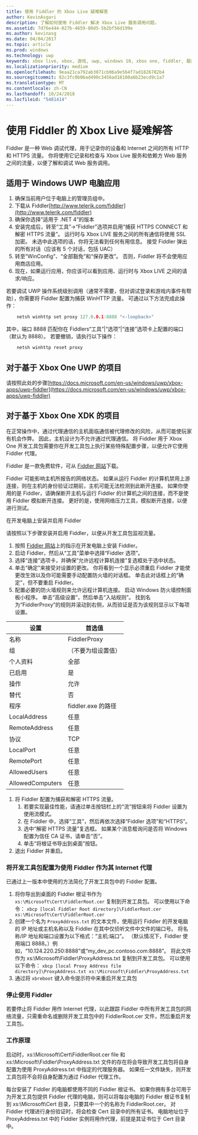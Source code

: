 ```yaml
---
title: 使用 Fiddler 的 Xbox Live 疑难解答
author: KevinAsgari
description: 了解如何使用 Fiddler 解决 Xbox Live 服务调用问题。
ms.assetid: 7d76e444-027b-4659-80d5-5b2bf56d199e
ms.author: kevinasg
ms.date: 04/04/2017
ms.topic: article
ms.prod: windows
ms.technology: uwp
keywords: xbox live, xbox, 游戏, uwp, windows 10, xbox one, fiddler, 服务调用, 疑难解答
ms.localizationpriority: medium
ms.openlocfilehash: 9eaa21ca792ab3071cb06a9e564f7ad1826782b4
ms.sourcegitcommit: 82c3fc0b06ad490c3456ad18180a6b23ecd9c1a7
ms.translationtype: MT
ms.contentlocale: zh-CN
ms.lasthandoff: 10/24/2018
ms.locfileid: "5481414"
---
```

# <a name="troubleshooting-xbox-live-using-fiddler"></a>使用 Fiddler 的 Xbox Live 疑难解答

Fiddler 是一种 Web 调试代理，用于记录你的设备和 Internet 之间的所有 HTTP 和 HTTPS 流量。 你将使用它记录和检查与 Xbox Live 服务和依赖方 Web 服务之间的流量，以便了解和调试 Web 服务调用。

## <a name="for-windows-uwp-pc-apps"></a>适用于 Windows UWP 电脑应用

1. 确保当前用户位于电脑上的管理员组中。
1. 下载从 Fiddler[http://www.telerik.com/fiddler](http://www.telerik.com/fiddler)
1. 确保你选择“适用于 .NET 4”的版本
1. 安装完成后，转至“工具”->“Fiddler”选项并启用“捕获 HTTPS CONNECT 和解密 HTTPS 流量”。  运行时与 Xbox LIVE 服务之间的所有通信将使用 SSL 加密。  未选中此选项的话，你将无法看到任何有用信息。  接受 Fiddler 弹出的所有对话（应该有 5 个对话，包括 UAC）
1. 转至“WinConfig”、“全部豁免”和“保存更改”。  否则，Fiddler 将不会使用应用商店应用。
1. 现在，如果运行应用，你应该可以看到应用、运行时与 Xbox LIVE 之间的请求/响应。

若要调试 UWP 操作系统级别调用（通常不需要，但对调试登录和游戏内事件有帮助），你需要将 Fiddler 配置为捕获 WinHTTP 流量。
可通过以下方法完成此操作：
```cpp
    netsh winhttp set proxy 127.0.0.1:8888 "<-loopback>"
```
其中，端口 8888 匹配你在 Fiddlers“工具”|“选项”|“连接”选项卡上配置的端口（默认为 8888）。
若要撤销，请执行以下操作：
```cpp
    netsh winhttp reset proxy
```

## <a name="for-xbox-one-uwp-based-projects"></a>对于基于 Xbox One UWP 的项目

请按照此处的步骤[https://docs.microsoft.com/en-us/windows/uwp/xbox-apps/uwp-fiddler](https://docs.microsoft.com/en-us/windows/uwp/xbox-apps/uwp-fiddler)

## <a name="for-xbox-one-xdk-based-projects"></a>对于基于 Xbox One XDK 的项目

在正常操作中，通过代理通信的主机面临通信被代理修改的风险，从而可能使玩家有机会作弊。 因此，主机设计为不允许通过代理通信。 将 Fiddler 用于 Xbox One 开发工具包需要你在开发工具包上执行某些特殊配置步骤，以便允许它使用 Fiddler 代理。

Fiddler 是一款免费软件，可从 [Fiddler 网站](http://www.telerik.com/fiddler/)下载。

Fiddler 可能影响主机所报告的网络状态。 如果从运行 Fiddler 的计算机禁用上游连接，则在主机的身份验证过期前，主机可能无法检测到此断开连接。 如果你使用的是 Fiddler，请确保断开主机与运行 Fiddler 的计算机之间的连接，而不是使用 Fiddler 模拟断开连接。 更好的是，使用网络压力工具，模拟断开连接，以便进行测试。

在开发电脑上安装并启用 Fiddler

请按照以下步骤安装并启用 Fiddler，以便从开发工具包监视流量。

1. 按照 [Fiddler 网站](http://www.telerik.com/fiddler/)上的指示在开发电脑上安装 Fiddler。
1. 启动 Fiddler，然后从“工具”菜单中选择“Fiddler 选项”。
1. 选择“连接”选项卡，并确保“允许远程计算机连接”复选框处于选中状态。
1. 单击“确定”来接受对设置的更改。 你将看到一个显示必须重启 Fiddler 才能使更改生效以及你可能需要手动配置防火墙的对话框。 单击此对话框上的“确定”，但不要重启 Fiddler。
1. 配置必要的防火墙规则来允许远程计算机连接。 启动 Windows 防火墙控制面板小程序。 单击“高级设置”，然后单击“入站规则”。 找到名为“FiddlerProxy”的规则并滚动到右侧，从而验证是否为该规则显示以下每项设置。

| 设置          | 首选值                |
|------------------|--------------------------------|
| 名称             | FiddlerProxy                   |
| 组            | （不要为组设置值） |
| 个人资料          | 全部                            |
| 已启用          | 是                            |
| 操作           | 允许                          |
| 替代         | 否                             |
| 程序          | fiddler.exe 的路径            |
| LocalAddress     | 任意                            |
| RemoteAddress    | 任意                            |
| 协议         | TCP                            |
| LocalPort        | 任意                            |
| RemotePort       | 任意                            |
| AllowedUsers     | 任意                            |
| AllowedComputers | 任意                            |


1. 将 Fiddler 配置为捕获和解密 HTTPS 流量。
    1. 若要实现最佳性能，请通过单击按钮栏上的“流”按钮来将 Fiddler 设置为使用流模式。
    1. 在 Fiddler 中，选择“工具”，然后再依次选择“Fiddler 选项”和“HTTPS”。
    1. 选中“解密 HTTPS 流量”复选框。 如果某个消息框询问是否将 Windows 配置为信任 CA 证书，请单击“否”。
    1. 单击“将根证书导出到桌面”按钮。
1. 退出 Fiddler 并重启。

### <a name="to-configure-a-dev-kit-to-use-fiddler-as-its-proxy-to-the-internet"></a>将开发工具包配置为使用 Fiddler 作为其 Internet 代理
已通过上一版本中使用的方法简化了开发工具包中的 Fiddler 配置。

1. 将你导出到桌面的 Fiddler 根证书作为 ``` xs:\Microsoft\Cert\FiddlerRoot.cer``` 复制到开发工具包。  可以使用以下命令：  ```xbcp [local Fiddler Root directory]\FiddlerRoot.cer xs:\Microsoft\Cert\FiddlerRoot.cer```
1. 创建一个名为 ```ProxyAddress.txt``` 的文本文件，使用运行 Fiddler 的开发电脑的 IP 地址或主机名称以及 Fiddler 在其中仅侦听文件中文件的端口号。 将名称/IP 地址和端口设置为以下格式：“主机:端口”。 （默认情况下，Fiddler 使用端口 8888。）例如，“10.124.220.250:8888”或“my_dev_pc.contoso.com:8888”。 将此文件作为 xs:\Microsoft\Fiddler\ProxyAddress.txt 复制到开发工具包。  可以使用以下命令：  ```xbcp [local Proxy Address file directory]\ProxyAddress.txt xs:\Microsoft\Fiddler\ProxyAddress.txt```
1. 通过将 ```xbreboot``` 键入命令提示符中来重启开发工具包

### <a name="to-stop-using-fiddler"></a>停止使用 Fiddler

若要停止将 Fiddler 用作 Internet 代理，以此跟踪 Fiddler 中所有开发工具包的网络流量，只需重命名或删除开发工具包中的 FiddlerRoot.cer 文件，然后重启开发工具包。

### <a name="how-it-works"></a>工作原理

启动时，xs:\Microsoft\Cert\FiddlerRoot.cer file 和 xs:\Microsoft\Fiddler\ProxyAddress.txt 文件的存在将会导致开发工具包将自身配置为使用 ProxyAddress.txt 中指定的代理服务器。 如果任一文件缺失，则开发工具包将不会将自身配置为通过 Fiddler 代理工作。

每台安装了 Fiddler 的电脑都使用不同的 Fiddler 根证书。 如果你拥有多台可用于为开发工具包提供 Fiddler 代理的电脑，则可以将每台电脑的 Fiddler 根证书复制到 xs:\Microsoft\Cert 目录，只要其中一个的名称为 FiddlerRoot.cer。 对 Fiddler 代理进行身份验证时，将会检查 Cert 目录中的所有证书。 电脑地址位于 ProxyAddress.txt 中的 Fiddler 实例将用作代理，前提是其证书位于 Cert 目录中。
